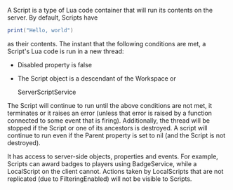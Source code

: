 A Script is a type of Lua code container that will run its contents on the server. By default, Scripts have

```lua
print("Hello, world")
```

as their contents. The instant that the following conditions are met, a Script's Lua code is run in a new thread:

 - Disabled property is false

 - The Script object is a descendant of the Workspace or

   ServerScriptService

The Script will continue to run until the above conditions are not met, it terminates or it raises an error (unless that error is raised by a function connected to some event that is firing). Additionally, the thread will be stopped if the Script or one of its ancestors is destroyed.  A script will continue to run even if the Parent property is set to nil (and the Script is not destroyed).

It has access to server-side objects, properties and events. For example, Scripts can award badges to players using BadgeService, while a LocalScript on the client cannot. Actions taken by LocalScripts that are not replicated (due to FilteringEnabled) will not be visible to Scripts.